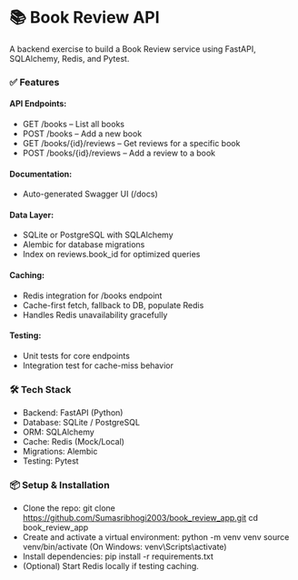 # 📚 Book Review API 

A backend exercise to build a Book Review service using FastAPI, SQLAlchemy, Redis, and Pytest.

### ✅ Features
#### API Endpoints:
* GET /books – List all books
* POST /books – Add a new book
* GET /books/{id}/reviews – Get reviews for a specific book
* POST /books/{id}/reviews – Add a review to a book

#### Documentation:
* Auto-generated Swagger UI (/docs)

#### Data Layer:
* SQLite or PostgreSQL with SQLAlchemy
* Alembic for database migrations
* Index on reviews.book_id for optimized queries

#### Caching:
* Redis integration for /books endpoint
* Cache-first fetch, fallback to DB, populate Redis
* Handles Redis unavailability gracefully

#### Testing:
* Unit tests for core endpoints
* Integration test for cache-miss behavior

### 🛠️ Tech Stack
* Backend: FastAPI (Python)
* Database: SQLite / PostgreSQL
* ORM: SQLAlchemy
* Cache: Redis (Mock/Local)
* Migrations: Alembic
* Testing: Pytest

### 📦 Setup & Installation
* Clone the repo:
  git clone https://github.com/Sumasribhogi2003/book_review_app.git
  cd book_review_app
* Create and activate a virtual environment:
  python -m venv venv
  source venv/bin/activate  (On Windows: venv\Scripts\activate)
* Install dependencies:
  pip install -r requirements.txt
* (Optional) Start Redis locally if testing caching.


